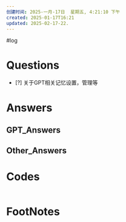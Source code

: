 ```yaml
---
创建时间: 2025-一月-17日  星期五, 4:21:10 下午
created: 2025-01-17T16:21
updated: 2025-02-17-22.
---
```

#log 

# Questions

- [?] 关于GPT相关记忆设置，管理等


# Answers


## GPT_Answers


## Other_Answers


# Codes

```python

```



# FootNotes